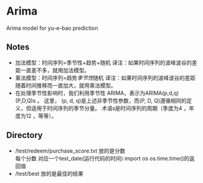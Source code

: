 # Arima
Arima model for yu-e-bao prediction
## Notes
- 加法模型：时间序列=季节性+趋势+随机 
译注：如果时间序列的波峰波谷的差距一直差不多，就用加法模型。
- 乘法模型：时间序列=趋势*季节性*随机 
译注：如果时间序列的波峰波谷的差距随着时间推移而一直加大，就用乘法模型。
- 在处理季节性影响时，我们利用季节性 ARIMA，表示为ARIMA(p,d,q)(P,D,Q)s 。 这里， (p, d, q)是上述非季节性参数，而(P, D, Q)遵循相同的定义，但适用于时间序列的季节分量。 术语s是时间序列的周期（季度为4 ，年度为12 ，等等）。

## Directory
- /test/redeem/purchase_score.txt 放的是分数    
每个分数 对应一个test_date(运行代码的时间) import os os.time.time()的返回值
- /test/best 放的是最佳的结果